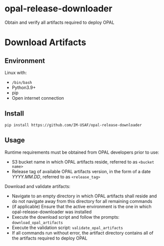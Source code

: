 # opal-release-downloader
Obtain and verify all artifacts required to deploy OPAL

# Download Artifacts

## Environment 

Linux with:
* `/bin/bash` 
* Python3.9+ 
* pip
* Open internet connection


## Install

`pip install https://github.com/IM-USAF/opal-release-downloader`

## Usage

Runtime requirements must be obtained from OPAL developers prior to use:
* S3 bucket name in which OPAL artifacts reside, referred to as `<bucket name>`
* Release tag of available OPAL artifacts version, in the form of a date _YYYY.MM.DD_, referred to as `<release_tag>`

Download and validate artifacts:
* Navigate to an empty directory in which OPAL artifacts shall reside and do not navigate away from this directory for all remaining commands
* (if applicable) Ensure that the active environment is the one in which opal-release-downloader was installed
* Execute the download script and follow the prompts: `download_opal_artifacts`
* Execute the validation script: `validate_opal_artifacts`
* If all commands run without error, the artifact directory contains all of the artifacts required to deploy OPAL